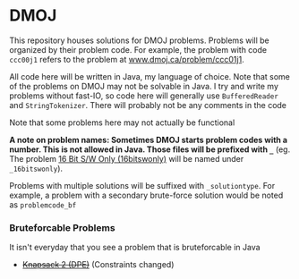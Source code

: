# DMOJ

This repository houses solutions for DMOJ problems. Problems will be organized by their problem code. For example, the problem with code `ccc00j1`
refers to the problem at www.dmoj.ca/problem/ccc01j1.

All code here will be written in Java, my language of choice. Note that some of the problems on DMOJ may not be solvable in Java. I try and write my problems without fast-IO, so code here will generally use `BufferedReader` and `StringTokenizer`. There will probably not be any comments in the code

Note that some problems here may not actually be functional

**A note on problem names:
  Sometimes DMOJ starts problem codes with a number. This is not allowed in Java. Those files will be prefixed with `_`**
  (eg. The problem [16 Bit S/W Only (16bitswonly)](http://www.dmoj.ca/problem/16bitswonly) will be named under `_16bitswonly`).
  
  Problems with multiple solutions will be suffixed with `_solutiontype`. For example, a problem with a secondary brute-force solution would be noted as `problemcode_bf`

### Bruteforcable Problems

It isn't everyday that you see a problem that is bruteforcable in Java

  - [~~Knapsack 2 (DPE)~~](http://www.dmoj.ca/problem/dpe) (Constraints changed)
    
  
